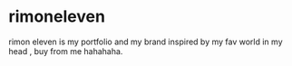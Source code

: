 # rimoneleven
rimon eleven is my portfolio and my brand inspired by my fav world in my head , buy from me hahahaha.
